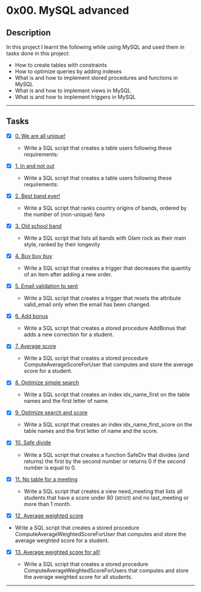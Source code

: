 # 0x00. MySQL advanced

## Description

In this project I learnt the following while using MySQL and used them in tasks done in this project: 
+ How to create tables with constraints
+ How to optimize queries by adding indexes
+ What is and how to implement stored procedures and functions in MySQL
+ What is and how to implement views in MySQL
+ What is and how to implement triggers in MySQL

---


## Tasks
+ [x] [0. We are all unique!](./0-uniq_users.sql)

  + Write a SQL script that creates a table users following these requirements:

+ [x] [1. In and not out](./1-country_users.sql)

  + Write a SQL script that creates a table users following these requirements:

+ [x] [2. Best band ever!](./2-fans.sql)

  + Write a SQL script that ranks country origins of bands, ordered by the number of (non-unique) fans

+ [x] [3. Old school band](./3-glam_rock.sql)

  + Write a SQL script that lists all bands with Glam rock as their main style, ranked by their longevity

+ [x] [4. Buy buy buy](./4-store.sql)

  * Write a SQL script that creates a trigger that decreases the quantity of an item after adding a new order.

+ [x] [5. Email validation to sent](./5-valid_email.sql)

  + Write a SQL script that creates a trigger that resets the attribute valid_email only when the email has been changed.

+ [x] [6. Add bonus](./6-bonus.sql)

  + Write a SQL script that creates a stored procedure AddBonus that adds a new correction for a student.

+ [x] [7. Average score](./7-average_score.sql)

  + Write a SQL script that creates a stored procedure ComputeAverageScoreForUser that computes and store the average score for a student.

+ [x] [8. Optimize simple search](./8-index_my_names.sql)

  + Write a SQL script that creates an index idx_name_first on the table names and the first letter of name.

+ [x] [9. Optimize search and score](./9-index_name_score.sql)

  + Write a SQL script that creates an index idx_name_first_score on the table names and the first letter of name and the score.

+ [x] [10. Safe divide](./10-div.sql)

  + Write a SQL script that creates a function SafeDiv that divides (and returns) the first by the second number or returns 0 if the second number is equal to 0.

+ [x] [11. No table for a meeting](./11-need_meeting.sql)

  + Write a SQL script that creates a view need_meeting that lists all students that have a score under 80 (strict) and no last_meeting or more than 1 month.

+ [x] [12. Average weighted score](./100-average_weighted_score.sql)

 + Write a SQL script that creates a stored procedure ComputeAverageWeightedScoreForUser that computes and store the average weighted score for a student.

+ [x] [13. Average weighted score for all!](./101-average_weighted_score.sql)

  + Write a SQL script that creates a stored procedure ComputeAverageWeightedScoreForUsers that computes and store the average weighted score for all students.

---